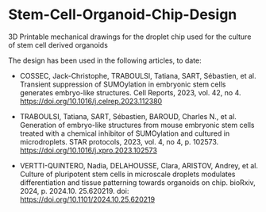 # Stem-Cell-Organoid-Chip-Design
3D Printable mechanical drawings for the droplet chip used for the culture of stem cell derived organoids

The design has been used in the following articles, to date:
- COSSEC, Jack-Christophe, TRABOULSI, Tatiana, SART, Sébastien, et al. Transient suppression of SUMOylation in embryonic stem cells generates embryo-like structures. Cell Reports, 2023, vol. 42, no 4.       https://doi.org/10.1016/j.celrep.2023.112380

- TRABOULSI, Tatiana, SART, Sébastien, BAROUD, Charles N., et al. Generation of embryo-like structures from mouse embryonic stem cells treated with a chemical inhibitor of SUMOylation and cultured in microdroplets. STAR protocols, 2023, vol. 4, no 4, p. 102573.     https://doi.org/10.1016/j.xpro.2023.102573

- VERTTI-QUINTERO, Nadia, DELAHOUSSE, Clara, ARISTOV, Andrey, et al. Culture of pluripotent stem cells in microscale droplets modulates differentiation and tissue patterning towards organoids on chip. bioRxiv, 2024, p. 2024.10. 25.620219.     doi: https://doi.org/10.1101/2024.10.25.620219 
